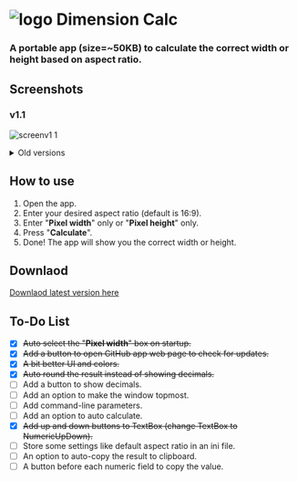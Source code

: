# ![logo](https://github.com/amymor/Dimension-Calc/assets/54497554/d3e5c2d8-777d-4d36-bb14-ef0417881958) Dimension Calc 
### A portable app (size=~50KB) to calculate the correct width or height based on aspect ratio. 

## Screenshots
### v1.1
![screenv1 1](https://github.com/amymor/Dimension-Calc/assets/54497554/b9c4a6df-c706-4e3c-8469-befd830bcbee)

<details><summary>Old versions</summary>
  
### v1.0
  ![screenv1 0](https://github.com/amymor/Dimension-Calc/assets/54497554/7e0735c1-c4d7-417e-b0d1-f6553df0f16f)

  
</details>

## How to use
1. Open the app.
2. Enter your desired aspect ratio (default is 16:9).
3. Enter "**Pixel width**" only or "**Pixel height**" only.
4. Press "**Calculate**".
5. Done! The app will show you the correct width or height.

## Downlaod
[Downlaod latest version here](https://github.com/amymor/Dimension-Calc/releases/latest)

## To-Do List
- [x] ~~Auto select the "**Pixel width**" box on startup.~~
- [x] ~~Add a button to open GitHub app web page to check for updates.~~
- [x] ~~A bit better UI and colors.~~
- [x] ~~Auto round the result instead of showing decimals.~~
- [ ] Add a button to show decimals.
- [ ] Add an option to make the window topmost.
- [ ] Add command-line parameters.
- [ ] Add an option to auto calculate.
- [x] ~~Add up and down buttons to TextBox (change TextBox to NumericUpDown).~~
- [ ] Store some settings like default aspect ratio in an ini file.
- [ ] An option to auto-copy the result to clipboard.
- [ ] A button before each numeric field to copy the value.
